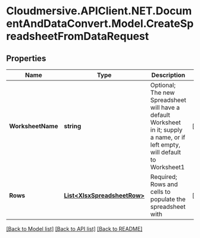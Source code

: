 # Cloudmersive.APIClient.NET.DocumentAndDataConvert.Model.CreateSpreadsheetFromDataRequest
## Properties

Name | Type | Description | Notes
------------ | ------------- | ------------- | -------------
**WorksheetName** | **string** | Optional; The new Spreadsheet will have a default Worksheet in it; supply a name, or if left empty, will default to Worksheet1 | [optional] 
**Rows** | [**List&lt;XlsxSpreadsheetRow&gt;**](XlsxSpreadsheetRow.md) | Required; Rows and cells to populate the spreadsheet with | [optional] 

[[Back to Model list]](../README.md#documentation-for-models) [[Back to API list]](../README.md#documentation-for-api-endpoints) [[Back to README]](../README.md)

